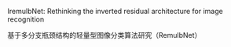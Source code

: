 IremulbNet: Rethinking the inverted residual architecture for image recognition



基于多分支瓶颈结构的轻量型图像分类算法研究（RemulbNet）


